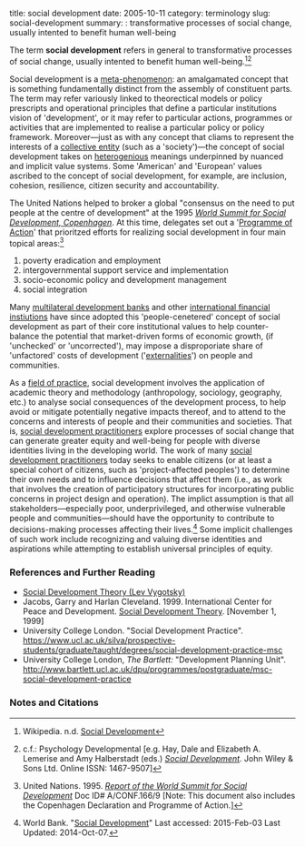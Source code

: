 title: social development
date: 2005-10-11
category: terminology
slug: social-development
summary: : transformative processes of social change, usually intented to benefit human well-being

<!--
---
layout: post
title:  social development
date:   2005-10-11 12:48:13
categories: terminology
tags: development, social development
permalink: /social-development/
published: true
comments: true
---
-->
The term **social development** refers in general to transformative processes of social change, usually intented to benefit human well-being.[^1][^2]

Social development is a [meta-phenomenon](/terms/meta-phenomenon): an amalgamated concept that is something fundamentally distinct from the assembly of constituent parts. The term may refer variously linked to theorectical models or policy prescripts and operational principles that define a particular institutions vision of 'development', or it may refer to particular actions, programmes or activities that are implemented to realise a particular policy or policy framework. Moreover&mdash;just as with any concept that cliams to represent the interests of a [collective entity]() (such as a 'society')&mdash;the concept of social development takes on [heterogenious]() meanings underpinned by nuanced and implicit value systems. Some 'American' and 'European' values ascribed to the concept of social development, for example, are inclusion, cohesion, resilience, citizen security and accountability.

The United Nations helped to broker a global "consensus on the need to put people at the centre of development" at the 1995 *[World Summit for Social Development, Copenhagen](http://www.un.org/esa/socdev/wssd/text-version/)*. At this time, delegates set out a '[Programme of Action](http://www.un.org/esa/socdev/wssd/text-version/agreements/index.html)' that prioritzed efforts for realizing social development in four main topical areas:[^3]

1) poverty eradication and employment
2) intergovernmental support service and implementation
3) socio-economic policy and development management
4) social integration

Many [multilateral development banks]() and other [international financial instiutions](/ifi/) have since adopted this 'people-cenetered' concept of social development as part of their core institutional values to help counter-balance the potential that market-driven forms of economic growth, (if 'unchecked' or 'uncorrected'), may impose a disproporiate share of 'unfactored' costs of development ('[externalities]()') on people and communities.

As a [field of practice](), social development involves the application of academic theory and methodology (anthropology, sociology, geography, etc.) to analyse social consequences of the development process, to help avoid or mitigate potentially negative impacts thereof, and to attend to the concerns and interests of people and their communities and societies. That is, [social development practitioners](/terms/social-development-practitioner/) explore processes of social change that can generate greater equity and well-being for people with diverse identities living in the developing world.  The work of many [social development practitioners](terms/social-development-practitioner/) today seeks to enable citizens (or at least a special cohort of citizens, such as 'project-affected peoples') to determine their own needs and to influence decisions that affect them (i.e., as work that involves the creation of participatory structures for incorporating public concerns in project design and operation). The implict assumption is that all stakeholders—especially poor, underprivileged, and otherwise vulnerable people and communities—should have the opportunity to contribute to decisions-making processes affecting their lives.[^4] Some implicit challenges of such work include recognizing and valuing diverse identities and aspirations while attempting to establish universal principles of equity.

<!-- **NOTE:** The use of the term ‘social development’ as presented above differs substantially from how the term is used by other social science discourses (e.g. Marxism).-->

### References and Further Reading

* [Social Development Theory (Lev Vygotsky)](http://www.instructionaldesign.org/theories/social-development.html)
* Jacobs, Garry and Harlan Cleveland. 1999. International Center for Peace and Development. [Social Development Theory](http://www.icpd.org/development_theory/SocialDevTheory.htm). [November 1, 1999]
* University College London. "Social Development Practice". https://www.ucl.ac.uk/silva/prospective-students/graduate/taught/degrees/social-development-practice-msc
* University College London, *The Bartlett:* "Development Planning Unit". http://www.bartlett.ucl.ac.uk/dpu/programmes/postgraduate/msc-social-development-practice

### Notes and Citations

[^1]: Wikipedia. n.d. [Social Development](http://en.wikipedia.org/wiki/Social_development_theory)
[^2]: c.f.: Psychology Developmental [e.g. Hay, Dale and Elizabeth A. Lemerise and Amy Halberstadt (eds.) *[Social Development](http://onlinelibrary.wiley.com/journal/10.1111/(ISSN)1467-9507)*. John Wiley & Sons Ltd. Online ISSN: 1467-9507]
[^3]: United Nations. 1995. *[Report of the World Summit for Social Development](http://daccess-dds-ny.un.org/doc/UNDOC/GEN/N95/116/51/PDF/N9511651.pdf?OpenElement)* Doc ID# A/CONF.166/9 [Note: This document also includes the Copenhagen Declaration and Programme of Action.]
[^4]: World Bank. "[Social Development](http://www.worldbank.org/en/topic/socialdevelopment/overview#1)" Last accessed: 2015-Feb-03 Last Updated: 2014-Oct-07.
